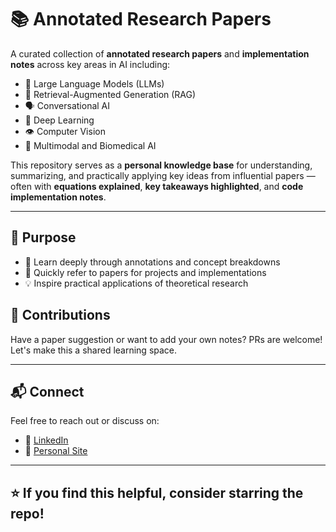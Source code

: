# 📚 Annotated Research Papers

A curated collection of **annotated research papers** and **implementation notes** across key areas in AI including:

- 🧠 Large Language Models (LLMs)
- 🔎 Retrieval-Augmented Generation (RAG)
- 🗣️ Conversational AI
- 🧮 Deep Learning
- 👁️ Computer Vision
- 🧬 Multimodal and Biomedical AI

This repository serves as a **personal knowledge base** for understanding, summarizing, and practically applying key ideas from influential papers — often with **equations explained**, **key takeaways highlighted**, and **code implementation notes**.

---

## 📌 Purpose

- 📝 Learn deeply through annotations and concept breakdowns  
- 🚀 Quickly refer to papers for projects and implementations  
- 💡 Inspire practical applications of theoretical research  

## 🙌 Contributions
Have a paper suggestion or want to add your own notes? PRs are welcome! Let's make this a shared learning space.

---

## 📬 Connect

Feel free to reach out or discuss on:
- 💼 [LinkedIn]([https://www.linkedin.com/in/](https://www.linkedin.com/in/risab-biswas/))
- 🧠 [Personal Site](https://risabbiswas.github.io/)
---

## ⭐️ If you find this helpful, consider starring the repo!

